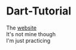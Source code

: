 # Dart-Tutorial
The [website](https://dart-tutorial.com/)  
It's not mine though  
I'm just practicing

